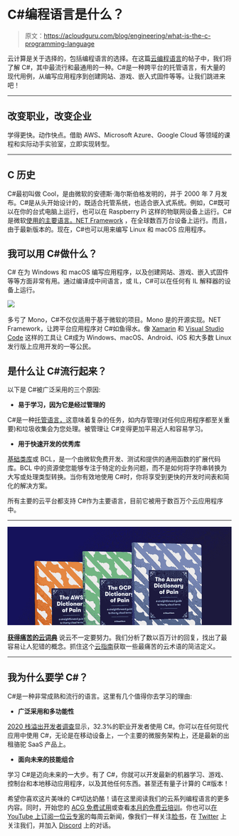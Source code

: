 # C#编程语言是什么？

> 原文：<https://acloudguru.com/blog/engineering/what-is-the-c-programming-language>

云计算是关于选择的，包括编程语言的选择。在这篇[云编程语言](https://learn.acloud.guru/series/programming-languages-for-the-cloud)的帖子中，我们将了解 C#，其中最流行和最通用的一种。C#是一种跨平台的托管语言，有大量的现代用例，从编写应用程序到创建网站、游戏、嵌入式固件等等。让我们跳进来吧！

* * *

## **改变职业，改变企业**

学得更快。动作快点。借助 AWS、Microsoft Azure、Google Cloud 等领域的课程和实际动手实验室，立即实现转型。

* * *

## **C 历史** #

C#最初叫做 Cool，是由微软的安德斯·海尔斯伯格发明的，并于 2000 年 7 月发布。C#是从头开始设计的，既适合托管系统，也适合嵌入式系统。例如，C#既可以在你的台式电脑上运行，也可以在 Raspberry Pi 这样的物联网设备上运行。C#是微软[使用的主要语言。NET Framework](https://docs.microsoft.com/en-us/dotnet/csharp/) ，在全球数百万台设备上运行。而且，由于最新版本的。现在，C#也可以用来编写 Linux 和 macOS 应用程序。

## **我可以用 C#做什么？**

C# 在为 Windows 和 macOS 编写应用程序，以及创建网站、游戏、嵌入式固件等等方面非常有用。通过编译成中间语言，或 IL，C#可以在任何有 IL 解释器的设备上运行。

![](img/c4ba0c1c300b45f0e386151cc6fb9357.png)

多亏了 Mono，C#不仅仅适用于基于微软的项目。Mono 是的开源实现。NET Framework，让跨平台应用程序对 C#如鱼得水。像 [Xamarin](https://dotnet.microsoft.com/en-us/apps/xamarin) 和 [Visual Studio Code](https://code.visualstudio.com/) 这样的工具让 C#成为 Windows、macOS、Android、iOS 和大多数 Linux 发行版上应用开发的一等公民。

## **是什么让 C#流行起来？**

以下是 C#被广泛采用的三个原因:

*   **易于学习，因为它是经过管理的**

C#是一种[托管语言，](https://docs.microsoft.com/en-us/dotnet/standard/managed-code)这意味着复杂的任务，如内存管理(对任何应用程序都至关重要)和垃圾收集会为您处理。被管理让 C#变得更加平易近人和容易学习。

*   **用于快速开发的优秀库**

[基础类库](https://docs.microsoft.com/en-us/dotnet/standard/framework-libraries)或 BCL，是一个由微软免费开发、测试和提供的通用函数的扩展代码库。BCL 中的资源使您能够专注于特定的业务问题，而不是如何将字符串转换为大写或处理类型转换。当你有效地使用 C#时，你将享受到更快的开发时间表和简化的解决方案。

所有主要的云平台都支持 C#作为主要语言，目前它被用于数百万个云应用程序中。

* * *

[![Complete guide to the Cloud and Dictionary ](img/93ebf63b88ab7fbd48705a01952ba688.png)](https://get.acloudguru.com/cloud-dictionary-of-pain)

[**获得痛苦的云词典**](https://get.acloudguru.com/cloud-dictionary-of-pain)
说云不一定要努力。我们分析了数以百万计的回复，找出了最容易让人犯错的概念。抓住这个[云指南](https://get.acloudguru.com/cloud-dictionary-of-pain)获取一些最痛苦的云术语的简洁定义。

* * *

## **我为什么要学 C#？**

C#是一种非常成熟和流行的语言。这里有几个值得你去学习的理由:

*   **广泛采用和多功能性**

[2020 栈溢出开发者调查](https://insights.stackoverflow.com/survey/2020)显示，32.3%的职业开发者使用 C#。你可以在任何现代应用中使用 C#，无论是在移动设备上，一个主要的微服务架构上，还是最新的出租骆驼 SaaS 产品上。

*   **面向未来的技能组合**

学习 C#是迈向未来的一大步。有了 C#，你就可以开发最新的机器学习、游戏、控制台和本地移动应用程序，以及其他任何东西。甚至还有量子计算的 C#版本！

希望你喜欢这片美味的 C#切达奶酪！请在这里阅读我们的云系列编程语言的更多内容。同时，开始您的 [ACG 免费试用](https://acloudguru.com/pricing)或查看[本月的免费云培训](https://acloudguru.com/blog/news/whats-free-at-acg)。你也可以[在 YouTube 上订阅一位云专家](https://www.youtube.com/c/AcloudGuru/?sub_confirmation=1)的每周云新闻，像我们一样关注[脸书](https://www.facebook.com/acloudguru)，在 [Twitter](https://twitter.com/acloudguru) 上关注我们，并加入 [Discord](http://discord.gg/acloudguru) 上的对话。